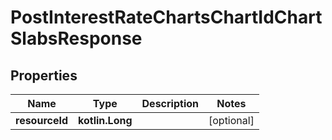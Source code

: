 
# PostInterestRateChartsChartIdChartSlabsResponse

## Properties
| Name | Type | Description | Notes |
| ------------ | ------------- | ------------- | ------------- |
| **resourceId** | **kotlin.Long** |  |  [optional] |



